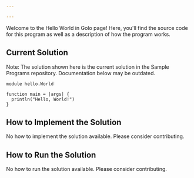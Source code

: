 ```yaml
---

---
```


Welcome to the Hello World in Golo page! Here, you'll find the source code for this program as well as a description of how the program works.

## Current Solution

Note: The solution shown here is the current solution in the Sample Programs repository. Documentation below may be outdated.

```Golo
module hello.World

function main = |args| {
  println("Hello, World!")
}

```

## How to Implement the Solution

No how to implement the solution available. Please consider contributing.

## How to Run the Solution

No how to run the solution available. Please consider contributing.